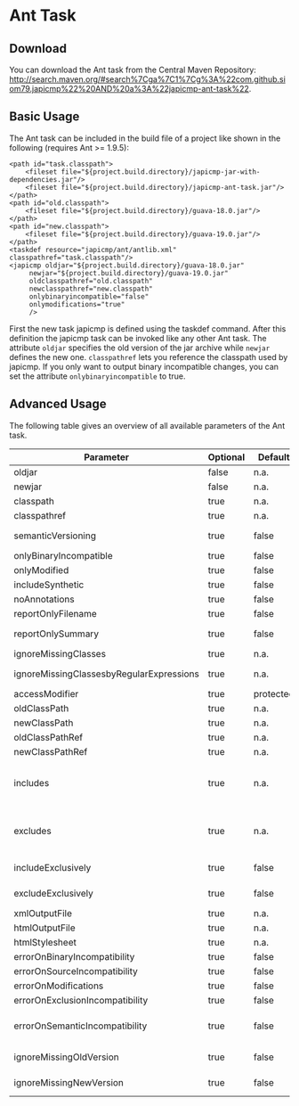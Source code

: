 Ant Task
========

Download
--------

You can download the Ant task from the Central Maven Repository: http://search.maven.org/#search%7Cga%7C1%7Cg%3A%22com.github.siom79.japicmp%22%20AND%20a%3A%22japicmp-ant-task%22.

Basic Usage
-----------

The Ant task can be included in the build file of a project like shown in the following (requires Ant >= 1.9.5):

```
<path id="task.classpath">
	<fileset file="${project.build.directory}/japicmp-jar-with-dependencies.jar"/>
	<fileset file="${project.build.directory}/japicmp-ant-task.jar"/>
</path>
<path id="old.classpath">
	<fileset file="${project.build.directory}/guava-18.0.jar"/>
</path>
<path id="new.classpath">
	<fileset file="${project.build.directory}/guava-19.0.jar"/>
</path>
<taskdef resource="japicmp/ant/antlib.xml" classpathref="task.classpath"/>
<japicmp oldjar="${project.build.directory}/guava-18.0.jar"
	 newjar="${project.build.directory}/guava-19.0.jar"
	 oldclasspathref="old.classpath"
	 newclasspathref="new.classpath"
	 onlybinaryincompatible="false"
	 onlymodifications="true"
	 />
```

First the new task japicmp is defined using the taskdef command. After this definition the japicmp task can be
invoked like any other Ant task. The attribute `oldjar` specifies the old version of the jar archive while `newjar`
defines the new one. `classpathref` lets you reference the classpath used by japicmp. If you only want to output
binary incompatible changes, you can set the attribute `onlybinaryincompatible` to true.

Advanced Usage
--------------

The following table gives an overview of all available parameters of the Ant task.

| Parameter | Optional | Default | Description |
|-----------|----------|---------|-------------|
| oldjar 									| false | n.a.  | Path to the old version(s) of the jar(s). Use `;` as list separator. |
| newjar 									| false | n.a.  | Path to the new version(s) of the jar(s). Use `;` as list separator. |
| classpath 								| true  | n.a.  | Classpath for the dependencies used to compare old and new versions. |
| classpathref 								| true  | n.a.  | Classpath reference for the dependencies used to compare old and new versions. |
| semanticVersioning 						| true  | false | Indicate which part of the version to increment according to semantic versioning rules. |
| onlyBinaryIncompatible 					| true  | false | If true, output only binary incompatible changes. |
| onlyModified 								| true  | false | If true, output only modified classes/methods, else print all classes and methods.|
| includeSynthetic 							| true  | false | If true, track changes for synthetic classes and class members.|
| noAnnotations 							| true  | false | If true, disable the evaluation of annotations completely.|
| reportOnlyFilename 						| true  | false | If true, report only filenames (not full paths). |
| reportOnlySummary 						| true  | false | If true, report only a breakdown of classes and their status when generating plain text or html reports. |
| ignoreMissingClasses 						| true  | n.a.  | Ignore all superclasses/interfaces missing on the classpath. |
| ignoreMissingClassesbyRegularExpressions	| true  | n.a.  | Ignore only those superclasses/interface missing on the classpath that are selected by a regular expression. |
| accessModifier 							| true  | protected | Ignore changes below the access modifier level (public, package, protected, private).|
| oldClassPath 								| true  | n.a.  | Classpath for the dependencies of the old version. |
| newClassPath 								| true  | n.a.  | Classpath for the dependencies of the new version. |
| oldClassPathRef 							| true  | n.a.  | Classpath reference for the dependencies of the old version. |
| newClassPathRef 							| true  | n.a.  | Classpath reference for the dependencies of the new version. |
| includes 									| true  | n.a.  | Semicolon separated list of elements to include in the form `package.Class#classMember`, `*` can be used as wildcard. Annotations are given as FQN starting with `@`. Examples: `mypackage;my.Class;other.Class#method(int,long);foo.Class#field;@my.Annotation`.|
| excludes 									| true  | n.a.  | Semicolon separated list of elements to exclude in the form `package.Class#classMember`, `*` can be used as wildcard. Annotations are given as FQN starting with `@`. Examples: `mypackage;my.Class;other.Class#method(int,long);foo.Class#field;@my.Annotation`.|
| includeExclusively						| true  | false	| Include only packages specified in the "includes" parameter, exclude their sub-packages.|
| excludeExclusively						| true  | false	| Exclude only packages specified in the "excludes" parameter, include their sub-packages.|
| xmlOutputFile 							| true  | n.a.  | Path to the xml output file. |
| htmlOutputFile 							| true  | n.a.  | Path to the html output file. |
| htmlStylesheet 							| true  | n.a.  | Path to your own stylesheet. |
| errorOnBinaryIncompatibility				| true	| false | Exit with an error if a binary incompatibility is detected. |
| errorOnSourceIncompatibility				| true	| false | Exit with an error if a source incompatibility is detected. |
| errorOnModifications						| true	| false | Exit with an error if any change between versions is detected. |
| errorOnExclusionIncompatibility			| true	| false | Ignore incompatible changes caused by an excluded class. |
| errorOnSemanticIncompatibility 			| true	| false | Exit with an error if the binary compatibility changes are inconsistent with Semantic Versioning. This expects versions of the form Major.Minor.Patch (e.g. 1.2.3 or 1.2.3-SNAPSHOT). |
| ignoreMissingOldVersion					| true	| false | When errorOnSemanticIncompatibility is true, ignore non-resolvable artifacts for the old version. |
| ignoreMissingNewVersion					| true	| false | When errorOnSemanticIncompatibility is true, ignore non-resolvable artifacts for the new version. |

